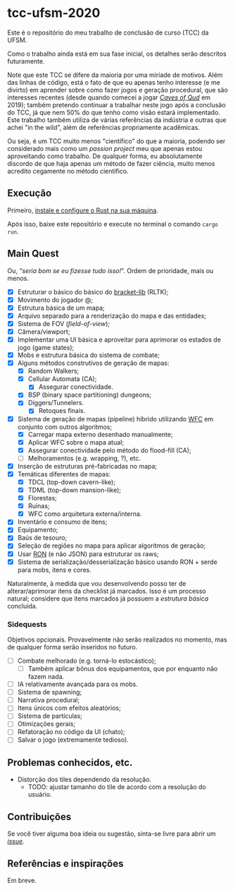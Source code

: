 # tcc-ufsm-2020
Este é o repositório do meu trabalho de conclusão de curso (TCC) da UFSM.

Como o trabalho ainda está em sua fase inicial, os detalhes serão descritos
futuramente.

Note que este TCC se difere da maioria por uma miríade de motivos. Além das
linhas de código, está o fato de que eu apenas tenho interesse (e me divirto) em
aprender sobre como fazer jogos e geração procedural, que são interesses
recentes (desde quando comecei a jogar [_Caves of
Qud_](https://store.steampowered.com/app/333640/Caves_of_Qud/) em 2019); também
pretendo continuar a trabalhar neste jogo após a conclusão do TCC, já que nem
50% do que tenho como visão estará implementado. Este trabalho também utiliza
de várias referências da indústria e outras que achei "in the wild", além de
referências propriamente acadêmicas.

Ou seja, é um TCC muito menos "científico" do que a maioria, podendo ser
considerado mais como um _passion project_ meu que apenas estou aproveitando
como trabalho. De qualquer forma, eu absolutamente discordo de que haja apenas
um método de fazer ciência, muito menos acredito cegamente no método científico.

## Execução
Primeiro, [instale e configure o Rust na sua
máquina](https://doc.rust-lang.org/book/ch01-01-installation.html).

Após isso, baixe este repositório e execute no terminal o comando ```cargo run```.

## Main Quest
Ou, _"seria bom se eu fizesse tudo isso!_". Ordem de prioridade, mais ou menos.
- [x] Estruturar o básico do básico do [bracket-lib](https://github.com/thebracket/bracket-lib) 
  (RLTK);
- [x] Movimento do jogador @;
- [x] Estrutura básica de um mapa;
- [x] Arquivo separado para a renderização do mapa e das entidades;
- [x] Sistema de FOV (_field-of-view_);
- [x] Câmera/viewport;
- [x] Implementar uma UI básica e aproveitar para aprimorar os estados de jogo (game states);
- [x] Mobs e estrutura básica do sistema de combate;
- [x] Alguns métodos construtivos de geração de mapas:
    - [x] Random Walkers;
    - [x] Cellular Automata (CA);
        - [x] Assegurar conectividade.
    - [x] BSP (binary space partitioning) dungeons;
    - [x] Diggers/Tunnelers.
        - [x] Retoques finais.
- [x] Sistema de geração de mapas (pipeline) híbrido utilizando
  [WFC](https://github.com/mxgmn/WaveFunctionCollapse) em conjunto com outros algoritmos;
  - [x] Carregar mapa externo desenhado manualmente;
  - [x] Aplicar WFC sobre o mapa atual;
  - [x] Assegurar conectividade pelo método do flood-fill (CA);
  - [ ] Melhoramentos (e.g. wrapping, ?), etc. 
- [x] Inserção de estruturas pré-fabricadas no mapa;
- [x] Temáticas diferentes de mapas:
    - [x] TDCL (top-down cavern-like);
    - [x] TDML (top-down mansion-like);
    - [x] Florestas;
    - [x] Ruínas;
    - [x] WFC como arquitetura externa/interna.
- [x] Inventário e consumo de itens;
- [x] Equipamento;
- [x] Baús de tesouro;
- [x] Seleção de regiões no mapa para aplicar algoritmos de geração;
- [x] Usar [RON](https://github.com/ron-rs/ron) (e não JSON) para estruturar os raws;
- [x] Sistema de serialização/desserialização básico usando RON +
  serde para mobs, itens e cores.

Naturalmente, à medida que vou desenvolvendo posso ter de 
alterar/aprimorar itens da checklist já marcados. Isso é um processo natural;
considere que itens marcados já possuem a _estrutura básica_ concluída. 

###  Sidequests
Objetivos opcionais. Provavelmente não serão realizados no momento, mas de
qualquer forma serão inseridos no futuro.
- [ ] Combate melhorado (e.g. torná-lo estocástico);
    - [ ] Também aplicar bônus dos equipamentos, que por enquanto não fazem
      nada.
- [ ] IA relativamente avançada para os mobs.
- [ ] Sistema de spawning;
- [ ] Narrativa procedural;
- [ ] Itens únicos com efeitos aleatórios;
- [ ] Sistema de partículas;
- [ ] Otimizações gerais;
- [ ] Refatoração no código da UI (chato);
- [ ] Salvar o jogo (extremamente tedioso).

## Problemas conhecidos, etc.
- Distorção dos tiles dependendo da resolução.
    - TODO: ajustar tamanho do tile de acordo com a resolução do usuário.

## Contribuições
Se você tiver alguma boa ideia ou sugestão, sinta-se livre para abrir um 
[_issue_](https://github.com/pprobst/tcc-ufsm-2020/issues/new).

## Referências e inspirações
Em breve.
